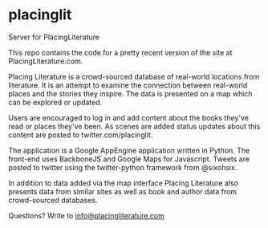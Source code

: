placinglit
==========

Server for PlacingLiterature

This repo contains the code for a pretty recent version of the site at PlacingLiterature.com.

Placing Literature is a crowd-sourced database of real-world locations from literature. 
It is an attempt to examine the connection between real-world places and the stories they inspire.
The data is presented on a map which can be explored or updated.

Users are encouraged to log in and add content about the books they've read or places they've been.
As scenes are added status updates about this content are posted to twitter.com/placinglit.

The application is a Google AppEngine application written in Python.
The front-end uses BackboneJS and Google Maps for Javascript.
Tweets are posted to twitter using the twitter-python framework from @sixohsix.

In addition to data added via the map interface Placing Literature also presents data from similar sites as well as book and author data from crowd-sourced databases.

Questions? Write to info@placingliterature.com

